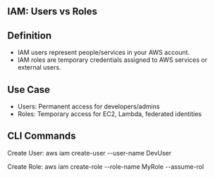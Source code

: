 ## IAM: Users vs Roles

##  Definition
- IAM users represent people/services in your AWS account.
- IAM roles are temporary credentials assigned to AWS services or external users.

## Use Case
- Users: Permanent access for developers/admins
- Roles: Temporary access for EC2, Lambda, federated identities

## CLI Commands

Create User:
aws iam create-user --user-name DevUser

Create Role:
aws iam create-role --role-name MyRole --assume-rol
